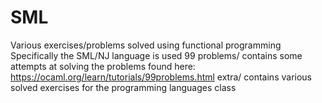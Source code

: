 # SML
Various exercises/problems solved using functional programming
Specifically the SML/NJ language is used
99 problems/ contains some attempts at solving the problems found here: https://ocaml.org/learn/tutorials/99problems.html
extra/ contains various solved exercises for the programming languages class  
